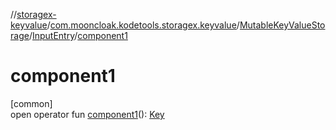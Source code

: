 //[storagex-keyvalue](../../../../index.md)/[com.mooncloak.kodetools.storagex.keyvalue](../../index.md)/[MutableKeyValueStorage](../index.md)/[InputEntry](index.md)/[component1](component1.md)

# component1

[common]\
open operator fun [component1](component1.md)(): [Key](index.md)
